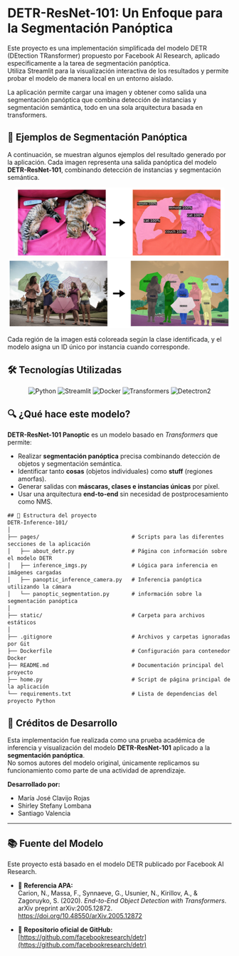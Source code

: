 # DETR-ResNet-101: Un Enfoque para la Segmentación Panóptica
Este proyecto es una implementación simplificada del modelo DETR (DEtection TRansformer) propuesto por Facebook AI Research, aplicado específicamente a la tarea de segmentación panóptica.  
Utiliza Streamlit para la visualización interactiva de los resultados y permite probar el modelo de manera local en un entorno aislado.

La aplicación permite cargar una imagen y obtener como salida una segmentación panóptica que combina detección de instancias y segmentación semántica, todo en una sola arquitectura basada en transformers.

## 📸 Ejemplos de Segmentación Panóptica

A continuación, se muestran algunos ejemplos del resultado generado por la aplicación. Cada imagen representa una salida panóptica del modelo **DETR-ResNet-101**, combinando detección de instancias y segmentación semántica.

<p align="center">
  <img src="static/panoptic_example1.png" alt="Ejemplo de segmentación 1" width="472"/>
  <img src="static/panoptic_example2.png" alt="Ejemplo de segmentación 2" width="500"/>
</p>

Cada región de la imagen está coloreada según la clase identificada, y el modelo asigna un ID único por instancia cuando corresponde.

## 🛠️ Tecnologías Utilizadas

<p align="center">
  <img src="https://img.shields.io/badge/Python-3776AB?style=for-the-badge&logo=python&logoColor=white" alt="Python" />
  <img src="https://img.shields.io/badge/Streamlit-FF4B4B?style=for-the-badge&logo=streamlit&logoColor=white" alt="Streamlit" />
  <img src="https://img.shields.io/badge/Docker-2496ED?style=for-the-badge&logo=docker&logoColor=white" alt="Docker" />
  <img src="https://img.shields.io/badge/Transformers-HuggingFace-yellow?style=for-the-badge&logo=huggingface&logoColor=black" alt="Transformers" />
  <img src="https://img.shields.io/badge/Detectron2-Facebook-1877F2?style=for-the-badge&logo=facebook&logoColor=white" alt="Detectron2" />
</p>


## 🔍 ¿Qué hace este modelo?
**DETR-ResNet-101 Panoptic** es un modelo basado en *Transformers* que permite:

- Realizar **segmentación panóptica** precisa combinando detección de objetos y segmentación semántica.
- Identificar tanto **cosas** (objetos individuales) como **stuff** (regiones amorfas).
- Generar salidas con **máscaras, clases e instancias únicas** por píxel.
- Usar una arquitectura **end-to-end** sin necesidad de postprocesamiento como NMS.

```
## 📁 Estructura del proyecto
DETR-Inference-101/
│
├── pages/                             # Scripts para las diferentes secciones de la aplicación
│   ├── about_detr.py                  # Página con información sobre el modelo DETR
│   ├── inference_imgs.py              # Lógica para inferencia en imágenes cargadas
│   ├── panoptic_inference_camera.py   # Inferencia panóptica utilizando la cámara
│   └── panoptic_segmentation.py       # información sobre la segmentación panóptica
│
├── static/                            # Carpeta para archivos estáticos
│
├── .gitignore                         # Archivos y carpetas ignoradas por Git
├── Dockerfile                         # Configuración para contenedor Docker
├── README.md                          # Documentación principal del proyecto 
├── home.py                            # Script de página principal de la aplicación
└── requirements.txt                   # Lista de dependencias del proyecto Python 
```
## 👥 Créditos de Desarrollo

Esta implementación fue realizada como una prueba académica de inferencia y visualización del modelo **DETR-ResNet-101** aplicado a la **segmentación panóptica**.  
No somos autores del modelo original, únicamente replicamos su funcionamiento como parte de una actividad de aprendizaje.

**Desarrollado por:**

- María José Clavijo Rojas  
- Shirley Stefany Lombana
- Santiago Valencia
---

## 📚 Fuente del Modelo

Este proyecto está basado en el modelo DETR publicado por Facebook AI Research.

- 📄 **Referencia APA:**  
  Carion, N., Massa, F., Synnaeve, G., Usunier, N., Kirillov, A., & Zagoruyko, S. (2020). *End-to-End Object Detection with Transformers*. arXiv preprint arXiv:2005.12872. https://doi.org/10.48550/arXiv.2005.12872

- 🔗 **Repositorio oficial de GitHub:**  
  [https://github.com/facebookresearch/detr](https://github.com/facebookresearch/detr)
